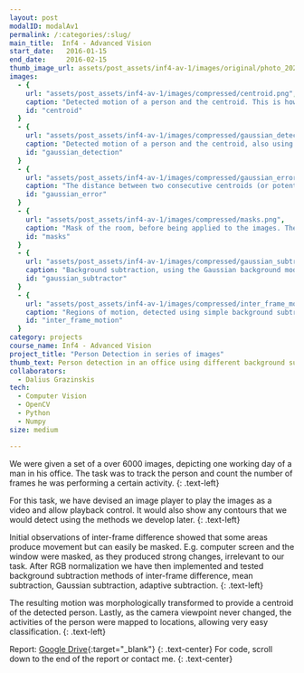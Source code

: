 ```yaml
---
layout: post
modalID: modalAv1
permalink: /:categories/:slug/
main_title:  Inf4 - Advanced Vision
start_date:   2016-01-15
end_date:     2016-02-15
thumb_image_url: assets/post_assets/inf4-av-1/images/original/photo_2024-12-31_14-29-36.jpg
images:
  - {
    url: "assets/post_assets/inf4-av-1/images/compressed/centroid.png",
    caption: "Detected motion of a person and the centroid. This is how the final result that uses a Gaussian model of the background looked under the hood.",
    id: "centroid"
  }
  - {
    url: "assets/post_assets/inf4-av-1/images/compressed/gaussian_detection.png",
    caption: "Detected motion of a person and the centroid, also using the Gaussian background model. This time, the detection boundary and centroid are superimposed on the input image.",
    id: "gaussian_detection"
  }
  - {
    url: "assets/post_assets/inf4-av-1/images/compressed/gaussian_error.png",
    caption: "The distance between two consecutive centroids (or potentially the median difference of more), showing large motions or outliers.",
    id: "gaussian_error"
  }
  - {
    url: "assets/post_assets/inf4-av-1/images/compressed/masks.png",
    caption: "Mask of the room, before being applied to the images. The static mask can be used as the viewpoint of the camera never changes.",
    id: "masks"
  }
  - {
    url: "assets/post_assets/inf4-av-1/images/compressed/gaussian_subtractor.png",
    caption: "Background subtraction, using the Gaussian background model, before applying morphological transformations.",
    id: "gaussian_subtractor"
  }
  - {
    url: "assets/post_assets/inf4-av-1/images/compressed/inter_frame_motion.png",
    caption: "Regions of motion, detected using simple background subtraction, with morphological transformations applied.",
    id: "inter_frame_motion"
  }
category: projects
course_name: Inf4 - Advanced Vision
project_title: "Person Detection in series of images"
thumb_text: Person detection in an office using different background subtraction techniques
collaborators:
  - Dalius Grazinskis
tech:
  - Computer Vision
  - OpenCV
  - Python
  - Numpy
size: medium

---
```


<div class="post-content-markdown">

We were given a set of a over 6000 images, depicting one working day of a man in his office. The task was to track the person and count the number of frames he was performing a certain activity.
{: .text-left}

For this task, we have devised an image player to play the images as a video and allow playback control. It would also show any contours that we would detect using the methods we develop later.
{: .text-left}

Initial observations of inter-frame difference showed that some areas produce movement but can easily be masked. E.g. computer screen and the window were masked, as they produced strong changes, irrelevant to our task. After RGB normalization we have then implemented and tested background subtraction methods of inter-frame difference, mean subtraction, Gaussian subtraction, adaptive subtraction.
{: .text-left}

The resulting motion was morphologically transformed to provide a centroid of the detected person. Lastly, as the camera viewpoint never changed, the activities of the person were mapped to locations, allowing very easy classification.
{: .text-left}

Report: [Google Drive](https://drive.google.com/open?id=1H2Vc-TMACEamRlyMmcv_jhvaJ4QL8EQY){:target="_blank"}
{: .text-center}
For code, scroll down to the end of the report or contact me.
{: .text-center}

</div>
